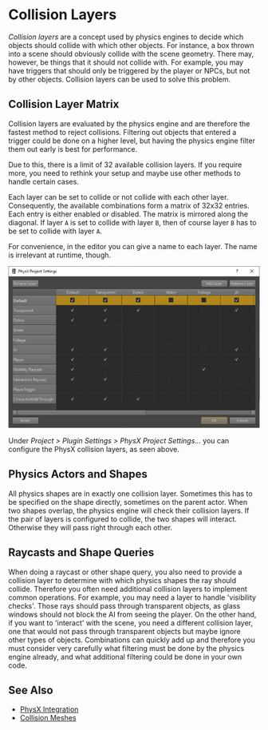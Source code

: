 # Collision Layers

*Collision layers* are a concept used by physics engines to decide which objects should collide with which other objects. For instance, a box thrown into a scene should obviously collide with the scene geometry. There may, however, be things that it should not collide with. For example, you may have triggers that should only be triggered by the player or NPCs, but not by other objects. Collision layers can be used to solve this problem.

## Collision Layer Matrix

Collision layers are evaluated by the physics engine and are therefore the fastest method to reject collisions. Filtering out objects that entered a trigger could be done on a higher level, but having the physics engine filter them out early is best for performance.

Due to this, there is a limit of 32 available collision layers. If you require more, you need to rethink your setup and maybe use other methods to handle certain cases.

Each layer can be set to collide or not collide with each other layer. Consequently, the available combinations form a matrix of 32x32 entries. Each entry is either enabled or disabled. The matrix is mirrored along the diagonal. If layer `A` is set to collide with layer `B`, then of course layer `B` has to be set to collide with layer `A`.

For convenience, in the editor you can give a name to each layer. The name is irrelevant at runtime, though.

![Collision layer config](../media/physx-settings.png)

Under *Project > Plugin Settings > PhysX Project Settings...* you can configure the PhysX collision layers, as seen above.

## Physics Actors and Shapes

All physics shapes are in exactly one collision layer. Sometimes this has to be specified on the shape directly, sometimes on the parent actor. When two shapes overlap, the physics engine will check their collision layers. If the pair of layers is configured to collide, the two shapes will interact. Otherwise they will pass right through each other.

## Raycasts and Shape Queries

When doing a raycast or other shape query, you also need to provide a collision layer to determine with which physics shapes the ray should collide. Therefore you often need additional collision layers to implement common operations. For example, you may need a layer to handle 'visibility checks'. Those rays should pass through transparent objects, as glass windows should not block the AI from seeing the player. On the other hand, if you want to 'interact' with the scene, you need a different collision layer, one that would not pass through transparent objects but maybe ignore other types of objects. Combinations can quickly add up and therefore you must consider very carefully what filtering must be done by the physics engine already, and what additional filtering could be done in your own code.

## See Also


* [PhysX Integration](../physx-overview.md)
* [Collision Meshes](physx-collision-meshes.md)
